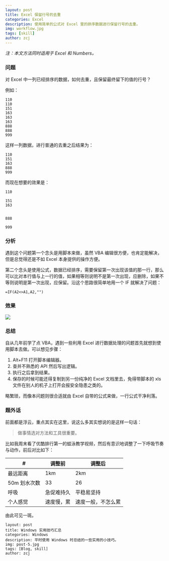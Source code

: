```yaml
---
layout: post
title: Excel 保留行号的去重
categories: Excel
description: 使用简单的公式对 Excel 里的排序数据进行保留行号的去重。
img: workflow.jpg 
tags: [skill]
author: zcj
---
```


*注：本文方法同时适用于 Excel 和 Numbers。*

### 问题

对 Excel 中一列已经排序的数据，如何去重，且保留最终留下的值的行号？

例如：

```
110
110
151
163
163
163
888
888
999
```

这样一列数据，进行普通的去重之后结果为：

```
110
151
163
888
999
```

而现在想要的效果是：

```
110

151
163


888

999
```

### 分析

遇到这个问题第一个念头是用脚本来做，虽然 VBA 编辑很方便，也肯定能解决，但是总觉得还是不如 Excel 本身提供的操作方便。

第二个念头是使用公式，数据已经排序，需要保留第一次出现该值的那一行，那么可以比对本行值与上一行的值，如果相等则说明不是第一次出现，应删除，如果不等则说明是第一次出现，应保留。沿这个思路很简单地用一个 IF 就解决了问题：

```
=IF(A2<>A1,A2,"")
```

### 效果

![](/images/posts/excel/remove-duplicate.png)

### 总结

自从几年前学了点 VBA，遇到一些利用 Excel 进行数据处理的问题首先就想到使用脚本去做。可以想见步骤：

1. Alt+F11 打开脚本编辑器。
2. 查并不熟悉的 API 然后写出逻辑。
3. 执行之后拿到结果。
4. 保存的时候可能还得复制到另一份纯净的 Excel 文档里去，免得带脚本的 xls 文件在别人的机子上打开会报安全隐患之类的。

略繁琐，而像本问题则很合适就由 Excel 自带的公式来做，一行公式干净利落。

### 题外话

前面都是浮云，重点其实在这里，说这么多其实想说的是这样一句话：

> 做事情选对方法和工具很重要。

比如我周末看了优酷排行第一的蛙泳教学视频，然后有意识地调整了一下呼吸节奏与动作，前后对比如下：

| #            | 调整前     | 调整后             |
|--------------|------------|--------------------|
| 最远距离     | 1km        | 2km                |
| 50m 划水次数 | 33         | 26                 |
| 呼吸         | 急促难持久 | 平稳易坚持         |
| 个人感觉     | 速度慢，累 | 速度一般，不怎么累 |

由此可见一斑。

```
layout: post
title: Windows 实用技巧汇总
categories: Windows
description: 平时使用 Windows 时总结的一些实用的小技巧。
img: post-5.jpg 
tags: [Blog, skill]
author: zcj
```